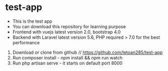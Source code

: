 # test-app
- This is the test app
- You can download this repository for learning purpose
- Frontend with vuejs latest version 2.0, bootstrap 4.0
- Backend with Laravel latest version 5.6, PHP required > 7.0 for the best performance
1. Download or clone from github // https://github.com/letoan285/test-app
2. Run composer install - npm install && npm run watch
3. Run php artisan serve - it starts on default port 8000
